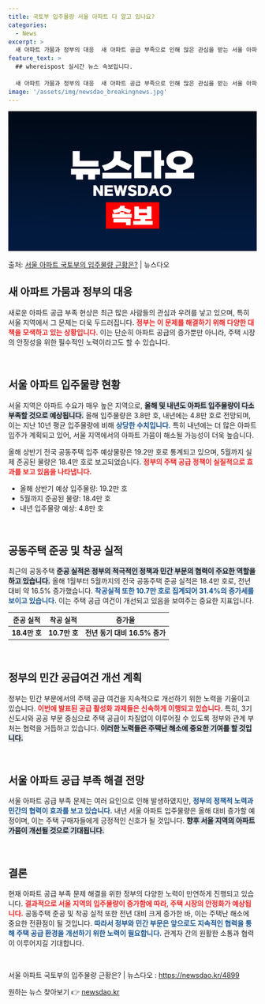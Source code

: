 ```yaml
---
title: 국토부 입주물량 서울 아파트 다 알고 있나요?
categories:
  - News
excerpt: >
  새 아파트 가뭄과 정부의 대응  새 아파트 공급 부족으로 인해 많은 관심을 받는 서울 아파트의 입주물량이 올…
feature_text: >
  ## whereispost 실시간 뉴스 속보입니다.

  새 아파트 가뭄과 정부의 대응  새 아파트 공급 부족으로 인해 많은 관심을 받는 서울 아파트의 입주물량이 올…
image: '/assets/img/newsdao_breakingnews.jpg'
---
```


![뉴스다오 속보](/assets/img/newsdao_breakingnews.jpg)

<p>출처: <a href="https://newsdao.kr/4899" rel="dofollow">서울 아파트 국토부의 입주물량 근황은?</a> | 뉴스다오</p>

<h2 data-ke-size="size26">새 아파트 가뭄과 정부의 대응</h2>

새로운 아파트 공급 부족 현상은 최근 많은 사람들의 관심과 우려를 낳고 있으며, 특히 서울 지역에서 그 문제는 더욱 두드러집니다. <b><span style="color: #ee2323;">정부는 이 문제를 해결하기 위해 다양한 대책을 모색하고 있는 상황입니다.</span></b> 이는 단순히 아파트 공급의 증가뿐만 아니라, 주택 시장의 안정성을 위한 필수적인 노력이라고도 할 수 있습니다.

<p data-ke-size="size16">&nbsp;</p>

<h2 data-ke-size="size26">서울 아파트 입주물량 현황</h2>

서울 지역은 아파트 수요가 매우 높은 지역으로, <b><span style="background-color: #21538527;">올해 및 내년도 아파트 입주물량이 다소 부족할 것으로 예상됩니다.</span></b> 올해 입주물량은 3.8만 호, 내년에는 4.8만 호로 전망되며, 이는 지난 10년 평균 입주물량에 비해 <b><span style="color: #1a5490;">상당한 수치입니다.</span></b> 특히 내년에는 더 많은 아파트 입주가 계획되고 있어, 서울 지역에서의 아파트 가뭄이 해소될 가능성이 더욱 높습니다. 

올해 상반기 전국 공동주택 입주 예상물량은 19.2만 호로 통계되고 있으며, 5월까지 실제 준공된 물량은 18.4만 호로 보고되었습니다. <b><span style="color: #ee2323;">정부의 주택 공급 정책이 실질적으로 효과를 보고 있음을 나타냅니다.</span></b> <ul>
    <li>올해 상반기 예상 입주물량: 19.2만 호</li>
    <li>5월까지 준공된 물량: 18.4만 호</li>
    <li>내년 입주물량 예상: 4.8만 호</li>
</ul>

<p data-ke-size="size16">&nbsp;</p>

<h2 data-ke-size="size26">공동주택 준공 및 착공 실적</h2>

최근의 공동주택 <b><span style="background-color: #21538527;">준공 실적은 정부의 적극적인 정책과 민간 부문의 협력이 주요한 역할을 하고 있습니다.</span></b> 올해 1월부터 5월까지의 전국 공동주택 준공 실적은 18.4만 호로, 전년 대비 약 16.5% 증가했습니다. <b><span style="color: #1a5490;">착공실적 또한 10.7만 호로 집계되어 31.4%의 증가세를 보이고 있습니다.</span></b> 이는 주택 공급 여건이 개선되고 있음을 보여주는 중요한 지표입니다. <table>
    <thead>
        <tr>
            <th>준공 실적</th>
            <th>착공 실적</th>
            <th>증가율</th>
        </tr>
    </thead>
    <tbody>
        <tr>
            <td style="text-align: center; height: 17px;"><b>18.4만 호</b></td>
            <td style="text-align: center; height: 17px;"><b>10.7만 호</b></td>
            <td style="text-align: center; height: 17px;"><b>전년 동기 대비 16.5% 증가</b></td>
        </tr>
    </tbody>
</table>

<p data-ke-size="size16">&nbsp;</p>

<h2 data-ke-size="size26">정부의 민간 공급여건 개선 계획</h2>

정부는 민간 부문에서의 주택 공급 여건을 지속적으로 개선하기 위한 노력을 기울이고 있습니다. <b><span style="color: #ee2323;">이번에 발표된 공급 활성화 과제들은 신속하게 이행되고 있습니다.</span></b> 특히, 3기 신도시와 공공 부문 중심으로 주택 공급이 차질없이 이루어질 수 있도록 정부와 관계 부처는 협력을 거듭하고 있습니다. <b><span style="background-color: #21538527;">이러한 노력들은 주택난 해소에 중요한 기여를 할 것입니다.</span></b>

<p data-ke-size="size16">&nbsp;</p>

<h2 data-ke-size="size26">서울 아파트 공급 부족 해결 전망</h2>

서울 아파트 공급 부족 문제는 여러 요인으로 인해 발생하였지만, <b><span style="color: #1a5490;">정부의 정책적 노력과 민간의 협력이 효과를 보고 있습니다.</span></b> 내년 서울 아파트 입주물량은 올해 대비 증가할 예정이며, 이는 주택 구매자들에게 긍정적인 신호가 될 것입니다. <b><span style="background-color: #21538527;">향후 서울 지역의 아파트 가뭄이 개선될 것으로 기대됩니다.</span></b>

<p data-ke-size="size16">&nbsp;</p>

<h2 data-ke-size="size26">결론</h2>

현재 아파트 공급 부족 문제 해결을 위한 정부의 다양한 노력이 만연하게 진행되고 있습니다. <b><span style="color: #ee2323;">결과적으로 서울 지역의 입주물량이 증가함에 따라, 주택 시장의 안정화가 예상됩니다.</span></b> 공동주택 준공 및 착공 실적 또한 전년 대비 크게 증가한 바, 이는 주택난 해소에 중요한 전환점이 될 것입니다. <b><span style="color: #1a5490;">따라서 정부와 민간 부문은 앞으로도 지속적인 협력을 통해 주택 공급 환경을 개선하기 위한 노력이 필요합니다.</span></b> 관계자 간의 원활한 소통과 협력이 이루어지길 기대합니다.

<p data-ke-size="size16">&nbsp;</p>

서울 아파트 국토부의 입주물량 근황은? | 뉴스다오  : <a href="https://newsdao.kr/4899">https://newsdao.kr/4899</a> 

원하는 뉴스 찾아보기 👉 <a href="https://newsdao.kr" rel="dofollow">newsdao.kr</a>


